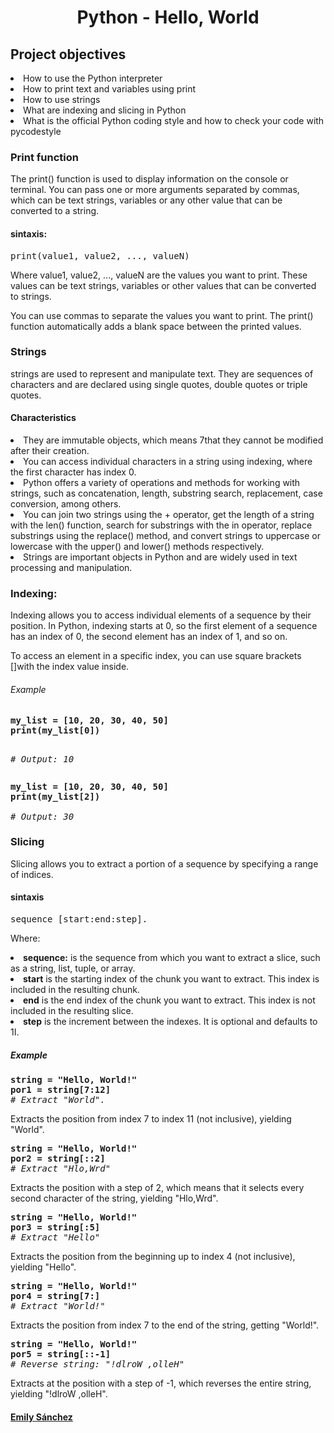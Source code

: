 <h1 align = "center">Python - Hello, World</h1>

<h2>Project objectives</h2>

<li>How to use the Python interpreter</li>
<li>How to print text and variables using print</li>
<li>How to use strings</li>
<li>What are indexing and slicing in Python</li>
<li>What is the official Python coding style and how to check your code with pycodestyle</li>

<h3>Print function</h3>
<p>The print() function is used to display information on the console or terminal. You can pass one or more arguments separated by commas, which can be text strings, variables or any other value that can be converted to a string.</p>

<h4>sintaxis:</h4> 
<pre>print(value1, value2, ..., valueN)
</pre>
<p>Where value1, value2, ..., valueN are the values you want to print. These values can be text strings, variables or other values that can be converted to strings.

You can use commas to separate the values you want to print. The print() function automatically adds a blank space between the printed values.</p>

<h3>Strings</h3>
<p>strings are used to represent and manipulate text. They are sequences of characters and are declared using single quotes, double quotes or triple quotes.</p>

<h4>Characteristics</h4>
<li>They are immutable objects, which means 7that they cannot be modified after their creation.</li>

<li>You can access individual characters in a string using indexing, where the first character has index 0.</li>

<li>Python offers a variety of operations and methods for working with strings, such as concatenation, length, substring search, replacement, case conversion, among others.</li>

<li>You can join two strings using the + operator, get the length of a string with the len() function, search for substrings with the in operator, replace substrings using the replace() method, and convert strings to uppercase or lowercase with the upper() and lower() methods respectively.</li>

<li>Strings are important objects in Python and are widely used in text processing and manipulation.</li>

<h3>Indexing:</h3>

<p>Indexing allows you to access individual elements of a sequence by their position. In Python, indexing starts at 0, so the first element of a sequence has an index of 0, the second element has an index of 1, and so on.</p>

<p>To access an element in a specific index, you can use square brackets []with the index value inside.</p>
<h6>Example</h6>
<pre>
<b>my_list = [10, 20, 30, 40, 50]
print(my_list[0])</b>

<i># Output: 10</i>
</pre>
<pre>
<b>my_list = [10, 20, 30, 40, 50]
print(my_list[2])</b>

<i># Output: 30</i>
</pre>

<h3>Slicing</h3>
<p>Slicing allows you to extract a portion of a sequence by specifying a range of indices.</p>
<h4>sintaxis</h4>
<pre>
sequence [start:end:step].
</pre>
<p>Where:

<li><b>sequence:</b> is the sequence from which you want to extract a slice, such as a string, list, tuple, or array.</li>

<li><b>start</b> is the starting index of the chunk you want to extract. This index is included in the resulting chunk.</li>

<li><b>end</b> is the end index of the chunk you want to extract. This index is not included in the resulting slice.</li>

<li><b>step</b> is the increment between the indexes. It is optional and defaults to 1I.</li>
</p>
<h5>Example</h5>
<pre>
<b>string = "Hello, World!"
por1 = string[7:12]</b>
<i># Extract "World".</i>
</pre>
<p>Extracts the position from index 7 to index 11 (not inclusive), yielding "World".
</p>
<pre>
<b>string = "Hello, World!"
por2 = string[::2]</b>
<i># Extract "Hlo,Wrd"</i>
</pre>
<p>
 Extracts the position with a step of 2, which means that it selects every second character of the string, yielding "Hlo,Wrd".</p>
<pre>
<b>string = "Hello, World!"
por3 = string[:5]</b>
<i># Extract "Hello"</i>
</pre>
<p>
Extracts the position from the beginning up to index 4 (not inclusive), yielding "Hello".</p>
<pre>
<b>string = "Hello, World!"
por4 = string[7:]</b>
<i># Extract "World!"</i>
</pre>
<p>
Extracts the position from index 7 to the end of the string, getting "World!".</p>
<pre>
<b>string = "Hello, World!"
por5 = string[::-1]</b>
<i># Reverse string: "!dlroW ,olleH"</i>
</pre>
Extracts at the position with a step of -1, which reverses the entire string, yielding "!dlroW ,olleH".

<h4><a href="https://github.com/20Emi"target="_blank">Emily Sánchez</a></h4>
